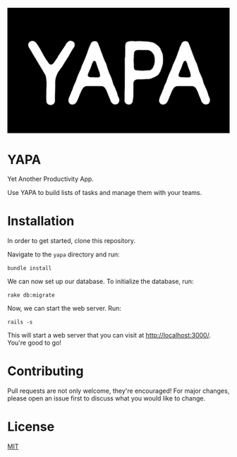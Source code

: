 ![yapa](./public/yapa-readme.png)
# YAPA
Yet Another Productivity App.

Use YAPA to build lists of tasks and manage them with your teams.

# Installation
In order to get started, clone this repository.

Navigate to the `yapa` directory and run:
```
bundle install
```

We can now set up our database. To initialize the database, run:
```
rake db:migrate
```

Now, we can start the web server. Run:
```
rails -s
```
This will start a web server that you can visit at [http://localhost:3000/](http://localhost:3000/). You're good to go!

# Contributing
Pull requests are not only welcome, they're encouraged! For major changes, please open an issue first to discuss what you would like to change.

# License
[MIT](./LICENSE)